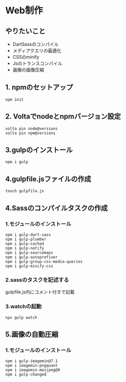 # Web制作

## やりたいこと
- DartSassのコンパイル
- メディアクエリの最適化
- CSSのminify
- Jsのトランスコンパイル
- 画像の画像圧縮

## 1. npmのセットアップ
```commandline
npm init
```
## 2. Voltaでnodeとnpmバージョン設定
```commandline
volta pin node@versions
volta pin npm@versions
```
## 3.gulpのインストール
```commandline
npm i gulp
```
## 4.gulpfile.jsファイルの作成
```commandline
touch gulpfile.js
```
## 4.Sassのコンパイルタスクの作成
### 1.モジュールのインストール
```commandline
npm i gulp-dart-sass
npm i gulp-plumber
npm i gulp-cached
npm i gulp-notify
npm i gulp-sourcemaps
npm i gulp-autoprefixer
npm i gulp-group-css-media-queries
npm i gulp-minify-css
```
### 2.sassのタスクを記述する
gulpfile.js内にコメント付きで記載
### 3.watchの起動
```commandline
npx gulp watch
```
## 5.画像の自動圧縮
### 1.モジュールのインストール
```commandline
npm i gulp-imagemin@7.1
npm i imagemin-pngquant
npm i imagemin-mozjpeg@9
npm i gulp-changed
```